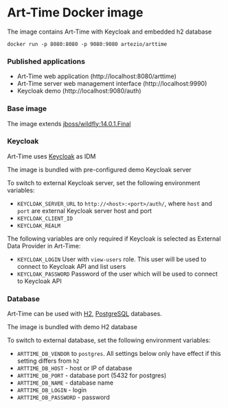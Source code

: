 # Art-Time Docker image

The image contains Art-Time with Keycloak and embedded h2 database

```
docker run -p 8080:8080 -p 9080:9080 artezio/arttime
```

### Published applications

* Art-Time web application (http://localhost:8080/arttime)
* Art-Time server web management interface (http://localhost:9990)
* Keycloak demo (http://localhost:9080/auth)

### Base image

The image extends [jboss/wildfly:14.0.1.Final](https://github.com/jboss-dockerfiles/wildfly)

### Keycloak

Art-Time uses [Keycloak](https://www.keycloak.org/) as IDM

The image is bundled with pre-configured demo Keycloak server

To switch to external Keycloak server, set the following environment variables:

* `KEYCLOAK_SERVER_URL` to `http://<host>:<port>/auth/`, where `host` and `port` are external Keycloak server host and port
* `KEYCLOAK_CLIENT_ID`
* `KEYCLOAK_REALM`

The following variables are only required if Keycloak is selected as External Data Provider in Art-Time:

* `KEYCLOAK_LOGIN`  User with `view-users` role. This user will be used to connect to Keycloak API and list users
* `KEYCLOAK_PASSWORD` Password of the user which will be used to connect to Keycloak API

### Database

Art-Time can be used with [H2](http://www.h2database.com), [PostgreSQL](https://www.postgresql.org/) databases.

The image is bundled with demo H2 database

To switch to external database, set the following environment variables:

* `ARTTIME_DB_VENDOR` to `postgres`. All settings below only have effect if this setting differs from `h2`
* `ARTTIME_DB_HOST` - host or IP of database
* `ARTTIME_DB_PORT` - database port (5432 for postgres)
* `ARTTIME_DB_NAME` - database name
* `ARTTIME_DB_LOGIN` - login
* `ARTTIME_DB_PASSWORD` - password
